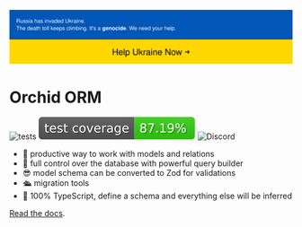 [![Stand With Ukraine](https://raw.githubusercontent.com/vshymanskyy/StandWithUkraine/main/banner2-direct.svg)](https://stand-with-ukraine.pp.ua)

# Orchid ORM

![tests](https://github.com/romeerez/orchid-orm/actions/workflows/tests.yml/badge.svg)
![coverage](https://raw.githubusercontent.com/romeerez/orchid-orm/badges/coverage-badge.svg)
![Discord](https://img.shields.io/discord/1072299783340953671)

- 🚀️ productive way to work with models and relations
- 🧐️ full control over the database with powerful query builder
- 😎️ model schema can be converted to Zod for validations
- 🛳️ migration tools
- 💯 100% TypeScript, define a schema and everything else will be inferred

[Read the docs](https://orchid-orm.netlify.app/guide/).
